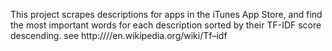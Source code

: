 This project scrapes descriptions for apps in the iTunes App Store,
and find the most important words for each description sorted by their TF-IDF score descending.
see http:////en.wikipedia.org/wiki/Tf–idf